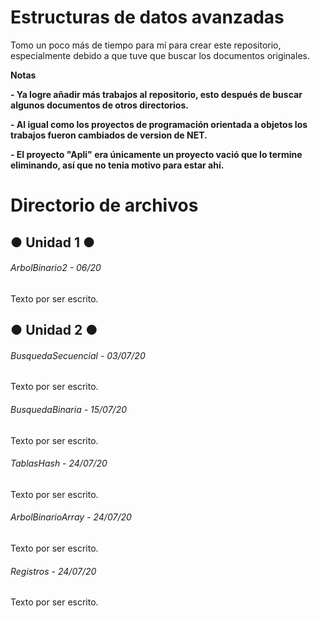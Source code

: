 # Estructuras de datos avanzadas

<!----Descripción---->
Tomo un poco más de tiempo para mí para crear este repositorio, especialmente debido a que tuve que buscar los documentos originales.
<!----Separador de la descripción ---->

<!----Notas---->
**Notas**

**- Ya logre añadir más trabajos al repositorio, esto después de buscar algunos documentos de otros directorios.**

**- Al igual como los proyectos de programación orientada a objetos los trabajos fueron cambiados de version de NET.**

**- El proyecto "Apli" era únicamente un proyecto vació que lo termine eliminando, así que no tenia motivo para estar ahí.**
<!----Separador de las notas---->

<!----Directorio con descripcion de los programas---->
# Directorio de archivos
## ● Unidad 1 ●
###### ArbolBinario2 - 06/20
Texto por ser escrito.

## ● Unidad 2 ●
###### BusquedaSecuencial - 03/07/20
Texto por ser escrito.

<!----Separador---->

###### BusquedaBinaria - 15/07/20
Texto por ser escrito.

<!----Separador---->

###### TablasHash - 24/07/20
Texto por ser escrito.

<!----Separador---->

###### ArbolBinarioArray - 24/07/20
Texto por ser escrito.

###### Registros - 24/07/20
Texto por ser escrito.
<!----Separador del directorio con descripcion de los programas---->

